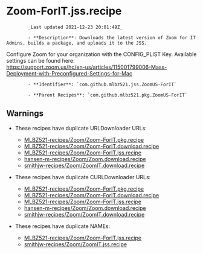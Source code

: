 # Zoom-ForIT.jss.recipe

            _Last updated 2021-12-23 20:01:49Z_

            - **Description**: Downloads the latest version of Zoom for IT Admins, builds a package, and uploads it to the JSS.

Configure Zoom for your organization with the CONFIG_PLIST Key.  Available settings can be found here:  
https://support.zoom.us/hc/en-us/articles/115001799006-Mass-Deployment-with-Preconfigured-Settings-for-Mac

            - **Identifier**: `com.github.mlbz521.jss.ZoomUS-ForIT`

            - **Parent Recipes**: `com.github.mlbz521.pkg.ZoomUS-ForIT`


## Warnings

- These recipes have duplicate URLDownloader URLs:
    - [MLBZ521-recipes/Zoom/Zoom-ForIT.pkg.recipe](/autopkg-dupe-tracker/MLBZ521-recipes/Zoom/Zoom-ForIT.pkg.recipe)
    - [MLBZ521-recipes/Zoom/Zoom-ForIT.download.recipe](/autopkg-dupe-tracker/MLBZ521-recipes/Zoom/Zoom-ForIT.download.recipe)
    - [MLBZ521-recipes/Zoom/Zoom-ForIT.jss.recipe](/autopkg-dupe-tracker/MLBZ521-recipes/Zoom/Zoom-ForIT.jss.recipe)
    - [hansen-m-recipes/Zoom/Zoom.download.recipe](/autopkg-dupe-tracker/hansen-m-recipes/Zoom/Zoom.download.recipe)
    - [smithjw-recipes/Zoom/ZoomIT.download.recipe](/autopkg-dupe-tracker/smithjw-recipes/Zoom/ZoomIT.download.recipe)

- These recipes have duplicate CURLDownloader URLs:
    - [MLBZ521-recipes/Zoom/Zoom-ForIT.pkg.recipe](/autopkg-dupe-tracker/MLBZ521-recipes/Zoom/Zoom-ForIT.pkg.recipe)
    - [MLBZ521-recipes/Zoom/Zoom-ForIT.download.recipe](/autopkg-dupe-tracker/MLBZ521-recipes/Zoom/Zoom-ForIT.download.recipe)
    - [MLBZ521-recipes/Zoom/Zoom-ForIT.jss.recipe](/autopkg-dupe-tracker/MLBZ521-recipes/Zoom/Zoom-ForIT.jss.recipe)
    - [hansen-m-recipes/Zoom/Zoom.download.recipe](/autopkg-dupe-tracker/hansen-m-recipes/Zoom/Zoom.download.recipe)
    - [smithjw-recipes/Zoom/ZoomIT.download.recipe](/autopkg-dupe-tracker/smithjw-recipes/Zoom/ZoomIT.download.recipe)

- These recipes have duplicate NAMEs:
    - [MLBZ521-recipes/Zoom/Zoom-ForIT.jss.recipe](/autopkg-dupe-tracker/MLBZ521-recipes/Zoom/Zoom-ForIT.jss.recipe)
    - [smithjw-recipes/Zoom/ZoomIT.jss.recipe](/autopkg-dupe-tracker/smithjw-recipes/Zoom/ZoomIT.jss.recipe)
